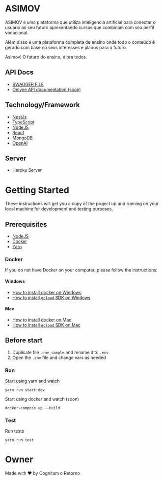 # ASIMOV

ASIMOV é uma plataforma que utiliza inteligencia artificial para conectar o usuário ao seu futuro apresentando cursos que combinam com seu perfil vocacional. 

Além disso é uma plataforma completa de ensino onde todo o conteúdo é gerado com base no seus interesses e planos para o futuro.

Asimov! O futuro do ensino, é pra todos.

## API Docs
  -  [SWAGGER FILE](https://github.com/kayo-almeida/asimov.cognitum/tree/main/packages)
  -  [Onlyne API documentation (soon)]()

## Technology/Framework

- [NestJs](https://nestjs.com/)
- [TypeScript](https://www.typescriptlang.org/)
- [NodeJS](https://nodejs.org/)
- [React](https://react.dev/)
- [MongoDB](https://www.mongodb.com/)
- [OpenAI](https://openai.com/)


## Server

- Heroku Server

# Getting Started

These instructions will get you a copy of the project up and running on your local machine for development and testing purposes.

## Prerequisites

- [NodeJS](https://nodejs.org/)
- [Docker](https://docs.docker.com/)
- [Yarn](https://yarnpkg.com/)

### Docker

If you do not have Docker on your computer, please follow the instructions:

#### Windows

- [How to install docker on Windows](https://docs.docker.com/docker-for-windows/install/)
- [How to install `gcloud` SDK on Windows](https://cloud.google.com/sdk/docs/quickstart-windows)

#### Mac

- [How to install docker on Mac](https://docs.docker.com/docker-for-mac/install/)
- [How to install `gcloud` SDK on Mac](https://cloud.google.com/sdk/docs/quickstart-macos)

## Before start

1. Duplicate file `.env_sample` and rename it to `.env`
2. Open the `.env` file and change vars as needed

### Run
Start using yarn and watch

```
yarn run start:dev
```

Start using docker and watch  (soon)

```
docker-compose up --build
```

### Test
Run tests
```
yarn run test
```

# Owner

Made with ❤️ by Cognitum o Retorno

